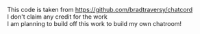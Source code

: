 This code is taken from https://github.com/bradtraversy/chatcord <br>
I don't claim any credit for the work <br>
I am planning to build off this work to build my own chatroom! <br>
